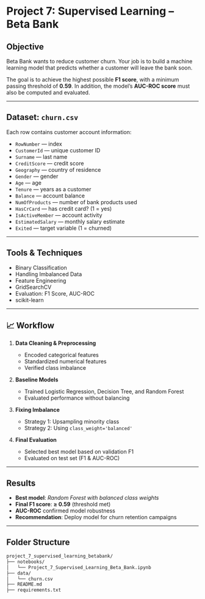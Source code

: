 # Project 7: Supervised Learning – Beta Bank

## Objective
Beta Bank wants to reduce customer churn. Your job is to build a machine learning model that predicts whether a customer will leave the bank soon.

The goal is to achieve the highest possible **F1 score**, with a minimum passing threshold of **0.59**. In addition, the model’s **AUC-ROC score** must also be computed and evaluated.

---

## Dataset: `churn.csv`
Each row contains customer account information:

- `RowNumber` — index
- `CustomerId` — unique customer ID
- `Surname` — last name
- `CreditScore` — credit score
- `Geography` — country of residence
- `Gender` — gender
- `Age` — age
- `Tenure` — years as a customer
- `Balance` — account balance
- `NumOfProducts` — number of bank products used
- `HasCrCard` — has credit card? (1 = yes)
- `IsActiveMember` — account activity
- `EstimatedSalary` — monthly salary estimate
- `Exited` — target variable (1 = churned)

---

## Tools & Techniques
- Binary Classification
- Handling Imbalanced Data
- Feature Engineering
- GridSearchCV
- Evaluation: F1 Score, AUC-ROC
- scikit-learn

---

## 📈 Workflow

1. **Data Cleaning & Preprocessing**
   - Encoded categorical features
   - Standardized numerical features
   - Verified class imbalance

2. **Baseline Models**
   - Trained Logistic Regression, Decision Tree, and Random Forest
   - Evaluated performance without balancing

3. **Fixing Imbalance**
   - Strategy 1: Upsampling minority class
   - Strategy 2: Using `class_weight='balanced'`

4. **Final Evaluation**
   - Selected best model based on validation F1
   - Evaluated on test set (F1 & AUC-ROC)

---

## Results

- **Best model**: *Random Forest with balanced class weights*
- **Final F1 score**: **≥ 0.59** (threshold met)
- **AUC-ROC** confirmed model robustness
- **Recommendation**: Deploy model for churn retention campaigns

---

## Folder Structure

```bash
project_7_supervised_learning_betabank/
├── notebooks/
│   └── Project_7_Supervised_Learning_Beta_Bank.ipynb
├── data/
│   └── churn.csv
├── README.md
├── requirements.txt


